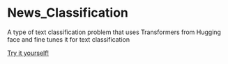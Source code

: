 # News_Classification
A type of text classification problem that uses Transformers from Hugging face and fine tunes it for text classification

[Try it yourself!](https://huggingface.co/spaces/mdArfan/News_Classifier)
